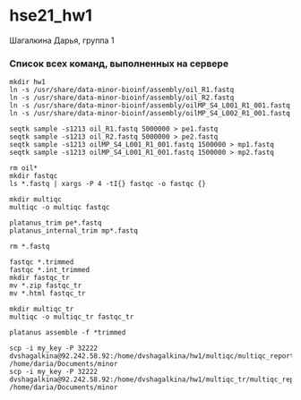# hse21_hw1

Шагалкина Дарья, группа 1

### Список всех команд, выполненных на сервере

    mkdir hw1
    ln -s /usr/share/data-minor-bioinf/assembly/oil_R1.fastq
    ln -s /usr/share/data-minor-bioinf/assembly/oil_R2.fastq
    ln -s /usr/share/data-minor-bioinf/assembly/oilMP_S4_L001_R1_001.fastq
    ln -s /usr/share/data-minor-bioinf/assembly/oilMP_S4_L002_R1_001.fastq
    
    seqtk sample -s1213 oil_R1.fastq 5000000 > pe1.fastq
    seqtk sample -s1213 oil_R2.fastq 5000000 > pe2.fastq
    seqtk sample -s1213 oilMP_S4_L001_R1_001.fastq 1500000 > mp1.fastq
    seqtk sample -s1213 oilMP_S4_L001_R1_001.fastq 1500000 > mp2.fastq
    
    rm oil*
    mkdir fastqc
    ls *.fastq | xargs -P 4 -tI{} fastqc -o fastqc {}
    
    mkdir multiqc
    multiqc -o multiqc fastqc
    
    platanus_trim pe*.fastq
    platanus_internal_trim mp*.fastq
    
    rm *.fastq 
   
    fastqc *.trimmed
    fastqc *.int_trimmed
    mkdir fastqc_tr
    mv *.zip fastqc_tr
    mv *.html fastqc_tr
    
    mkdir multiqc_tr
    multiqc -o multiqc_tr fastqc_tr
    
    platanus assemble -f *trimmed
    
    scp -i my_key -P 32222 dvshagalkina@92.242.58.92:/home/dvshagalkina/hw1/multiqc/multiqc_report.html /home/daria/Documents/minor
    scp -i my_key -P 32222 dvshagalkina@92.242.58.92:/home/dvshagalkina/hw1/multiqc_tr/multiqc_report.html /home/daria/Documents/minor
    
    
    
    
    
    
